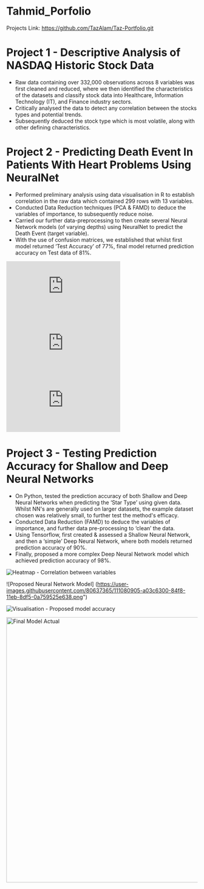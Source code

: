 # Tahmid_Porfolio

Projects Link: https://github.com/TazAlam/Taz-Portfolio.git


# Project 1 - Descriptive Analysis of NASDAQ Historic Stock Data

* Raw data containing over 332,000 observations across 8 variables was first cleaned and reduced, where we then identified the characteristics of the datasets and classify stock data into Healthcare, Information Technology (IT), and Finance industry sectors.
* Critically analysed the data to detect any correlation between the stocks types and potential trends.
* Subsequently deduced the stock type which is most volatile, along with other defining characteristics.


# Project 2 - Predicting Death Event In Patients With Heart Problems Using NeuralNet

* Performed preliminary analysis using data visualisation in R to establish correlation in the raw data which contained 299 rows with 13 variables.
* Conducted Data Reduction techniques (PCA & FAMD) to deduce the variables of importance, to subsequently reduce noise.
* Carried our further data-preprocessing to then create several Neural Network models (of varying depths) using NeuralNet to predict the Death Event (target variable). 
* With the use of confusion matrices, we established that whilst first model returned ‘Test Accuracy’ of 77%, final model returned prediction accuracy on Test data of 81%.

![Histogram - Correlation between Age and Blood Pressure.pdf](https://github.com/TazAlam/Taz-Portfolio/files/6137328/Hist.-.Age.and.blood.pressure.pdf) ![famd - Variable contribution across dimensions.pdf](https://github.com/TazAlam/Taz-Portfolio/files/6137332/famd.-.variable.contribution.across.dimensions.-.output.pdf)
![Visualisation - Most successful Neural Network Model](https://github.com/TazAlam/Taz-Portfolio/files/6137334/NN.2.-.Vis.pdf)




# Project 3 - Testing Prediction Accuracy for Shallow and Deep Neural Networks

* On Python, tested the prediction accuracy of both Shallow and Deep Neural Networks when predicting the ‘Star Type’ using given data. Whilst NN's are generally used on larger datasets, the example dataset chosen was relatively small, to further test the method's efficacy.
* Conducted Data Reduction (FAMD) to deduce the variables of importance, and further data pre-processing to ‘clean’ the data.
* Using Tensorflow, first created & assessed a Shallow Neural Network, and then a ‘simple’ Deep Neural Network, where both models returned prediction accuracy of 90%.
* Finally, proposed a more complex Deep Neural Network model which achieved prediction accuracy of 98%.

![Heatmap - Correlation between variables](https://user-images.githubusercontent.com/80637365/111080444-6b2f1100-84f6-11eb-9ab2-774d5ffb7fdd.png)  

![Proposed Neural Network Model] (https://user-images.githubusercontent.com/80637365/111080905-a03c6300-84f8-11eb-8df5-0a759525e638.png")



![Visualisation - Proposed model accuracy](https://user-images.githubusercontent.com/80637365/111080750-cc0b1900-84f7-11eb-945d-17b5969d58b0.png)







<img width="699" alt="Final Model Actual" src="https://user-images.githubusercontent.com/80637365/111080901-9b77af00-84f8-11eb-9e6e-88c075e0a333.png">

